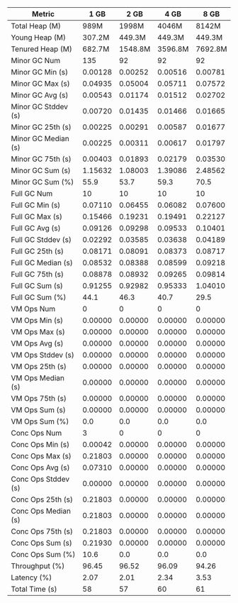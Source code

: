 | Metric | 1 GB | 2 GB | 4 GB | 8 GB |
|------|----|----|----|----|
| Total Heap (M) | 989M | 1998M | 4046M | 8142M |
| Young Heap (M) | 307.2M | 449.3M | 449.3M | 449.3M |
| Tenured Heap (M) | 682.7M | 1548.8M | 3596.8M | 7692.8M |
| Minor GC Num | 135 | 92 | 92 | 92 |
| Minor GC Min (s) | 0.00128 | 0.00252 | 0.00516 | 0.00781 |
| Minor GC Max (s) | 0.04935 | 0.05004 | 0.05711 | 0.07572 |
| Minor GC Avg (s) | 0.00543 | 0.01174 | 0.01512 | 0.02702 |
| Minor GC Stddev (s) | 0.00720 | 0.01435 | 0.01466 | 0.01665 |
| Minor GC 25th (s) | 0.00225 | 0.00291 | 0.00587 | 0.01677 |
| Minor GC Median (s) | 0.00225 | 0.00311 | 0.00617 | 0.01797 |
| Minor GC 75th (s) | 0.00403 | 0.01893 | 0.02179 | 0.03530 |
| Minor GC Sum (s) | 1.15632 | 1.08003 | 1.39086 | 2.48562 |
| Minor GC Sum (%) | 55.9 | 53.7 | 59.3 | 70.5 |
| Full GC Num | 10 | 10 | 10 | 10 |
| Full GC Min (s) | 0.07110 | 0.06455 | 0.06082 | 0.07600 |
| Full GC Max (s) | 0.15466 | 0.19231 | 0.19491 | 0.22127 |
| Full GC Avg (s) | 0.09126 | 0.09298 | 0.09533 | 0.10401 |
| Full GC Stddev (s) | 0.02292 | 0.03585 | 0.03638 | 0.04189 |
| Full GC 25th (s) | 0.08171 | 0.08091 | 0.08373 | 0.08717 |
| Full GC Median (s) | 0.08532 | 0.08388 | 0.08599 | 0.09218 |
| Full GC 75th (s) | 0.08878 | 0.08932 | 0.09265 | 0.09814 |
| Full GC Sum (s) | 0.91255 | 0.92982 | 0.95333 | 1.04010 |
| Full GC Sum (%) | 44.1 | 46.3 | 40.7 | 29.5 |
| VM Ops Num | 0 | 0 | 0 | 0 |
| VM Ops Min (s) | 0.00000 | 0.00000 | 0.00000 | 0.00000 |
| VM Ops Max (s) | 0.00000 | 0.00000 | 0.00000 | 0.00000 |
| VM Ops Avg (s) | 0.00000 | 0.00000 | 0.00000 | 0.00000 |
| VM Ops Stddev (s) | 0.00000 | 0.00000 | 0.00000 | 0.00000 |
| VM Ops 25th (s) | 0.00000 | 0.00000 | 0.00000 | 0.00000 |
| VM Ops Median (s) | 0.00000 | 0.00000 | 0.00000 | 0.00000 |
| VM Ops 75th (s) | 0.00000 | 0.00000 | 0.00000 | 0.00000 |
| VM Ops Sum (s) | 0.00000 | 0.00000 | 0.00000 | 0.00000 |
| VM Ops Sum (%) | 0.0 | 0.0 | 0.0 | 0.0 |
| Conc Ops Num | 3 | 0 | 0 | 0 |
| Conc Ops Min (s) | 0.00042 | 0.00000 | 0.00000 | 0.00000 |
| Conc Ops Max (s) | 0.21803 | 0.00000 | 0.00000 | 0.00000 |
| Conc Ops Avg (s) | 0.07310 | 0.00000 | 0.00000 | 0.00000 |
| Conc Ops Stddev (s) | 0.00000 | 0.00000 | 0.00000 | 0.00000 |
| Conc Ops 25th (s) | 0.21803 | 0.00000 | 0.00000 | 0.00000 |
| Conc Ops Median (s) | 0.21803 | 0.00000 | 0.00000 | 0.00000 |
| Conc Ops 75th (s) | 0.21803 | 0.00000 | 0.00000 | 0.00000 |
| Conc Ops Sum (s) | 0.21930 | 0.00000 | 0.00000 | 0.00000 |
| Conc Ops Sum (%) | 10.6 | 0.0 | 0.0 | 0.0 |
| Throughput (%) | 96.45 | 96.52 | 96.09 | 94.26 |
| Latency (%) | 2.07 | 2.01 | 2.34 | 3.53 |
| Total Time (s) | 58 | 57 | 60 | 61 |
